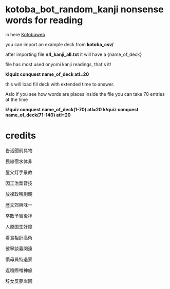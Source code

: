# kotoba_bot_random_kanji nonsense words for reading

in here [Kotobaweb](https://kotobaweb.com/dashboard/decks/new)

you can import an example deck from **kotoba_csv/**



after importing file **n4_kanji_all.txt** it will have a {name_of_deck}

file has most used onyomi kanji readings, that's it!

**k!quiz conquest name_of_deck atl=20**

this will load fill deck with extended time to answer.


Aslo if you see how words are places inside the file you can take 70 entries at the time

**k!quiz conquest name_of_deck(1-70) atl=20**
**k!quiz conquest name_of_deck(71-140) atl=20**


# credits

告活聞前具物

民線宿水体非

屋父灯手景教

因工治案音技

放複政残別親

歴文郊興味一

卒敗予習後拝

人原国生好障

看食祖計高術

彼寧談義関遠

慣母員特退察

返喧際噌神旅

辞女反夢岸園
